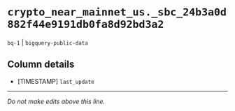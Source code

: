 # `crypto_near_mainnet_us._sbc_24b3a0d882f44e9191db0fa8d92bd3a2`
`bq-1` | `bigquery-public-data`

## Column details
* [TIMESTAMP] `last_update`

-------------------------------------------------------------------------------
*Do not make edits above this line.*
